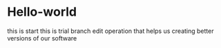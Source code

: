 # Hello-world
this is start
this is trial branch edit operation that helps us creating better versions of our software
